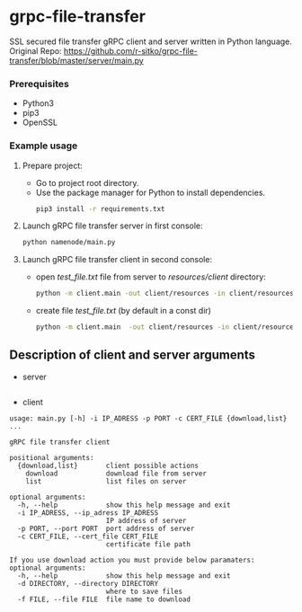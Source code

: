 # grpc-file-transfer

SSL secured file transfer gRPC client and server written in Python language.
Original Repo: https://github.com/r-sitko/grpc-file-transfer/blob/master/server/main.py


### Prerequisites

* Python3
* pip3
* OpenSSL

### Example usage

1. Prepare project:
    - Go to project root directory.
    - Use the package manager for Python to install dependencies.
        ```bash
        pip3 install -r requirements.txt
        ```
1. Launch gRPC file transfer server in first console:
    ```bash
    python namenode/main.py 
    ```
1. Launch gRPC file transfer client in second console:
  
    - open *test_file.txt* file from server to *resources/client* directory:
        ```bash
        python -m client.main -out client/resources -in client/resources/complete_files open -f file1.txt        
        ```
    - create file *test_file.txt* (by default in a const dir)
        ```bash
        python -m client.main  -out client/resources -in client/resources/complete_files create  -f filexd.txt
        ```
## Description of client and server arguments

* server
```
```
* client
```
usage: main.py [-h] -i IP_ADRESS -p PORT -c CERT_FILE {download,list} ...

gRPC file transfer client

positional arguments:
  {download,list}       client possible actions
    download            download file from server
    list                list files on server

optional arguments:
  -h, --help            show this help message and exit
  -i IP_ADRESS, --ip_adress IP_ADRESS
                        IP address of server
  -p PORT, --port PORT  port address of server
  -c CERT_FILE, --cert_file CERT_FILE
                        certificate file path

If you use download action you must provide below paramaters:
optional arguments:
  -h, --help            show this help message and exit
  -d DIRECTORY, --directory DIRECTORY
                        where to save files
  -f FILE, --file FILE  file name to download
```

